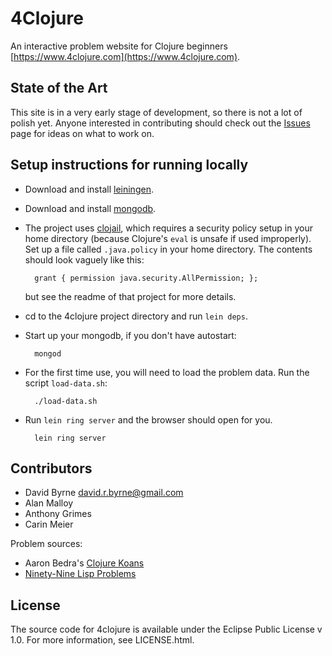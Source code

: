 # 4Clojure

An interactive problem website for Clojure beginners
[https://www.4clojure.com](https://www.4clojure.com).

## State of the Art

This site is in a very early stage of development, so there is not a
lot of polish yet. Anyone interested in contributing should check out
the [Issues](https://github.com/dbyrne/4clojure/issues) page for ideas
on what to work on.

## Setup instructions for running locally

* Download and install [leiningen](https://github.com/technomancy/leiningen).
* Download and install [mongodb](http://www.mongodb.org/).
* The project uses
[clojail](https://github.com/cognitivedissonance/clojail), which
requires a security policy setup in your home directory (because
Clojure's `eval` is unsafe if used improperly).  Set up a file called
`.java.policy` in your home directory.  The contents should look
vaguely like this:

        grant { permission java.security.AllPermission; };

    but see the readme of that project for more details.

* cd to the 4clojure project directory and run `lein deps`.
* Start up your mongodb, if you don't have autostart:

        mongod
* For the first time use, you will need to load the problem data. Run the script `load-data.sh`:

        ./load-data.sh
* Run `lein ring server` and the browser should open for you.

        lein ring server

## Contributors

 * David Byrne <david.r.byrne@gmail.com>
 * Alan Malloy
 * Anthony Grimes
 * Carin Meier

Problem sources:

 * Aaron Bedra's [Clojure Koans](https://github.com/functional-koans/clojure-koans)
 * [Ninety-Nine Lisp Problems](http://www.ic.unicamp.br/~meidanis/courses/mc336/2006s2/funcional/L-99_Ninety-Nine_Lisp_Problems.html)

## License

The source code for 4clojure is available under the Eclipse Public License v 1.0.  For more information, see LICENSE.html.
